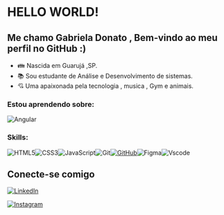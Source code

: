 # HELLO WORLD!

## Me chamo Gabriela Donato , Bem-vindo ao meu perfil no GitHub :)
- 👪 Nascida em Guarujá ,SP.
- 📚 Sou estudante de Análise e Desenvolvimento de sistemas.
- 💘 Uma apaixonada pela tecnologia , musica , Gym e animais.  

### Estou aprendendo sobre:
![Angular](https://img.shields.io/badge/Angular-DD0031?style=for-the-badge&logo=angular&logoColor=white)


### Skills:
![HTML5](https://img.shields.io/badge/HTML5-E34F26?style=for-the-badge&logo=html5&logoColor=white)![CSS3](https://img.shields.io/badge/CSS3-1572B6?style=for-the-badge&logo=css3&logoColor=white)![JavaScript](https://img.shields.io/badge/JavaScript-F7DF1E?style=for-the-badge&logo=javascript&logoColor=black)![Git](https://img.shields.io/badge/GIT-E44C30?style=for-the-badge&logo=git&logoColor=white)[![GitHub](https://img.shields.io/badge/GitHub-100000?style=for-the-badge&logo=github&logoColor=white)](https://github.com/GabsDonato)![Figma](https://img.shields.io/badge/Figma-696969?style=for-the-badge&logo=figma&logoColor=figma)![Vscode](https://img.shields.io/badge/Vscode-007ACC?style=for-the-badge&logo=visual-studio-code&logoColor=white)

## Conecte-se comigo
[![LinkedIn](https://img.shields.io/badge/LinkedIn-0077B5?style=for-the-badge&logo=linkedin&logoColor=white)](https://www.linkedin.com/in/gabriela-donato-8034361ab/)

[![Instagram](https://img.shields.io/badge/-Instagram-%23E4405F?style=for-the-badge&logo=instagram&logoColor=white)](https://www.instagram.com/gabss.donato/)

